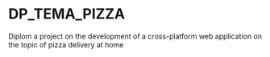# DP_TEMA_PIZZA
 Diplom a project on the development of a cross-platform web application on the topic of pizza delivery at home
